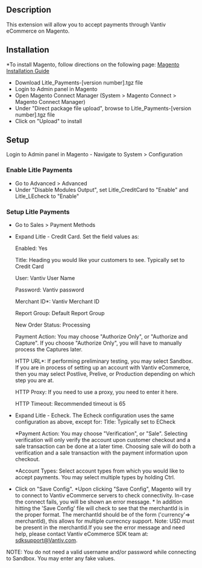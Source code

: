 ## Description
This extension will allow you to accept payments through Vantiv eCommerce on Magento.

## Installation
*To install Magento, follow directions on the following page:
[Magento Installation Guide](http://www.magentocommerce.com/wiki/1_-_installation_and_configuration/magento_installation_guide)
* Download Litle_Payments-[version number].tgz file
* Login to Admin panel in Magento
* Open Magento Connect Manager (System > Magento Connect > Magento Connect Manager)
* Under "Direct package file upload", browse to Litle_Payments-[version number].tgz file
* Click on "Upload" to install

## Setup
Login to Admin panel in Magento - Navigate to System > Configuration
### Enable Litle Payments

* Go to Advanced > Advanced
* Under "Disable Modules Output", set Litle_CreditCard to "Enable" and Litle_LEcheck to "Enable"

### Setup Litle Payments
* Go to Sales > Payment Methods

* Expand Litle - Credit Card. Set the field values as:
    
    Enabled: Yes

    Title: Heading you would like your customers to see. Typically set to Credit Card
    
    User: Vantiv User Name
    
    Password: Vantiv password
    
    Merchant ID*: Vantiv Merchant ID
    
    Report Group: Default Report Group
    
    New Order Status: Processing
    
    Payment Action: You may choose "Authorize Only", or "Authorize and Capture". If you choose "Authorize Only", you will have to manually process the Captures later.
    
    HTTP URL*: If performing preliminary testing, you may select Sandbox. If you are in process of setting up an account with Vantiv eCommerce, then you may select Postlive, Prelive, or Production depending on which step you are at.
    
    HTTP Proxy: If you need to use a proxy, you need to enter it here.
    
    HTTP Timeout: Recommended timeout is 65
        
* Expand Litle - Echeck.  The Echeck configuration uses the same configuration as above, except for:
    Title: Typically set to ECheck

    *Payment Action: You may choose "Verification", or "Sale". Selecting verification will only verify the account upon customer checkout and a sale transaction can be done at a later time. Choosing sale will do both a verification and a sale transaction with the payment information upon checkout. 

    *Account Types: Select account types from which you would like to accept payments. You may select multiple types by holding Ctrl.
    
* Click on "Save Config".  *Upon clicking "Save Config", Magento will try to connect to Vantiv eCommerce servers to check connectivity. In-case the connect fails, you will be shown an error message.  * In addition hitting the 'Save Config' file will check to see that the merchantId is in the proper format. The merchantId should be of the form ('currency'=> merchantId), this allows for multiple currecncy support. Note: USD must be present in the merchantId.If you see the error message and need help, please contact Vantiv eCommerce SDK team at: sdksupport@Vantiv.com.

NOTE: You do not need a valid username and/or password while connecting to Sandbox.  You may enter any fake values.
